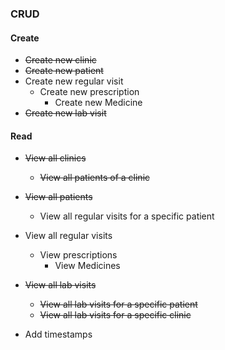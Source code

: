 ### CRUD
#### Create
- ~~Create new clinic~~
- ~~Create new patient~~
- Create new regular visit
	- Create new prescription 
		- Create new Medicine 
- ~~Create new lab visit~~

#### Read
- ~~View all clinics~~
  - ~~View all patients of a clinic~~
- ~~View all patients~~
	- View all regular visits for a specific patient
- View all regular visits
	- View prescriptions
		- View Medicines 
- ~~View all lab visits~~
  - ~~View all lab visits for a specific patient~~
  - ~~View all lab visits for a specific clinic~~


- Add timestamps


